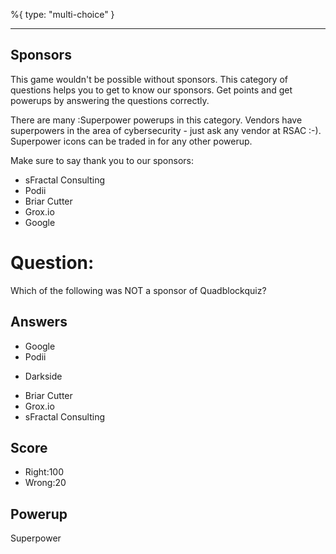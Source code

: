 %{
 type: "multi-choice"
}

---
## Sponsors
This game wouldn't be possible without sponsors.
This category of questions
helps you to get to know our sponsors.
Get points and get powerups
by answering the questions correctly.

There are many :Superpower powerups
in this category.
Vendors have superpowers
in the area of cybersecurity -
just ask any vendor at RSAC :-).
Superpower icons
can be traded in for any other powerup.

Make sure to say thank you to our sponsors:
- sFractal Consulting
- Podii
- Briar Cutter
- Grox.io
- Google

# Question:
Which of the following was NOT a sponsor of Quadblockquiz?

## Answers
- Google
- Podii
* Darkside
- Briar Cutter
- Grox.io
- sFractal Consulting

## Score
- Right:100
- Wrong:20

## Powerup
Superpower
